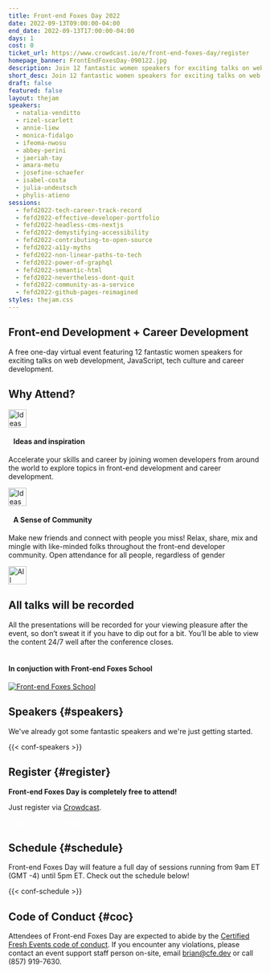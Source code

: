```yaml
---
title: Front-end Foxes Day 2022
date: 2022-09-13T09:00:00-04:00
end_date: 2022-09-13T17:00:00-04:00
days: 1
cost: 0
ticket_url: https://www.crowdcast.io/e/front-end-foxes-day/register
homepage_banner: FrontEndFoxesDay-090122.jpg
description: Join 12 fantastic women speakers for exciting talks on web development, JavaScript, tech culture and career development.
short_desc: Join 12 fantastic women speakers for exciting talks on web development, JavaScript, tech culture and career development.
draft: false
featured: false
layout: thejam
speakers:
  - natalia-venditto
  - rizel-scarlett
  - annie-liew
  - monica-fidalgo
  - ifeoma-nwosu
  - abbey-perini
  - jaeriah-tay
  - amara-metu
  - josefine-schaefer
  - isabel-costa
  - julia-undeutsch
  - phylis-atieno
sessions:
  - fefd2022-tech-career-track-record
  - fefd2022-effective-developer-portfolio
  - fefd2022-headless-cms-nextjs
  - fefd2022-demystifying-accessibility
  - fefd2022-contributing-to-open-source
  - fefd2022-a11y-myths
  - fefd2022-non-linear-paths-to-tech
  - fefd2022-power-of-graphql
  - fefd2022-semantic-html
  - fefd2022-nevertheless-dont-quit
  - fefd2022-community-as-a-service
  - fefd2022-github-pages-reimagined
styles: thejam.css
---
```


## Front-end Development + Career Development

A free one-day virtual event featuring 12 fantastic women speakers for exciting talks on web development, JavaScript, tech culture and career development.

## Why Attend?

<div class="container px-6 mx-auto mt-8">
  <div class="grid gap-8 lg:grid-cols-2">
    <article>
      <div class="flex items-center mb-8">
      <p><img src="/img/thejam/iconmonstr-idea-7-1.svg" alt="Ideas and Inspiration" width="36" height="36"></p>
      <h4 style="margin-left:.7em">Ideas and inspiration</h4>
      </div>
      <p class="text-base">Accelerate your skills and career by joining women developers from around the world to explore topics in front-end development and career development.</p>
    </article>
    <article>
      <div class="flex items-center mb-8">
      <p><img src="/img/thejam/iconmonstr-friend-3-1.svg" alt="Ideas and Inspiration" width="36" height="36"></p>
      <h4 style="margin-left:.7em">A Sense of Community</h4>
      </div>
      <p class="text-base">Make new friends and connect with people you miss! Relax, share, mix and mingle with like-minded folks throughout the front-end developer community. Open attendance for all people, regardless of gender</p>
    </article>
  </div>
</div>

<section class="mt-20 border border-gray-300 rounded hover:shadow-xl anim">
  <div class="flex flex-col items-center justify-center p-6 pt-6 pb-4 text-center rounded highlight-pattern-signal">
    <span class="flex items-center justify-center flex-shrink-0 w-24 h-24 mr-4 -mt-20 rounded-full bg-lightBlue" aria-hidden="true">
      <img src="/img/thejam/iconmonstr-video-camera-1-1.svg" alt="All talks will be recorded" width="36" height="36">
    </span>
    <h2 class="mt-4 mb-2 text-3xl font-bold leading-tight text-blue">All talks will be recorded</a></h2>
  </div>
  <div class="p-6">
    All the presentations will be recorded for your viewing pleasure after the event, so don’t sweat it if you have to dip out for a bit. You’ll be able to view the content 24/7 well after the conference closes.
  </div>
</section>

<div class="mt-8 mb-8 flex items-center justify-center w-full">
<a class="button" style="text-decoration:none;color:#FFF" href="https://www.crowdcast.io/e/front-end-foxes-day/register" target="_blank">
 Get Your Free Ticket Today!
</a>
</div>

#### In conjuction with Front-end Foxes School

[![Front-end Foxes School](/img/sponsors/front-end-foxes.png)](https://www.frontendfoxes.org/)

## Speakers {#speakers}

We've already got some fantastic speakers and we're just getting started.

{{< conf-speakers >}}

## Register {#register}

**Front-end Foxes Day is completely free to attend!**

Just register via [Crowdcast](https://www.crowdcast.io/e/front-end-foxes-day/register).

<a class="button" style="text-decoration:none;color:#FFF" href="https://www.crowdcast.io/e/front-end-foxes-day/register" target="_blank">
Register for free today!
</a>

## Schedule {#schedule}

Front-end Foxes Day will feature a full day of sessions running from 9am ET (GMT -4) until 5pm ET. Check out the schedule below!

{{< conf-schedule >}}

## Code of Conduct {#coc}

Attendees of Front-end Foxes Day are expected to abide by the [Certified Fresh Events code of conduct](/conduct). If you encounter any violations, please contact an event support staff person on-site, email [brian@cfe.dev](mailto:brian@cfe.dev) or call (857) 919-7630.
